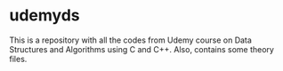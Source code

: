 # udemyds
This is a repository with all the codes from Udemy course on Data Structures and Algorithms using C and C++.
Also, contains some theory files.

